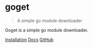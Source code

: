 # goget

> A simple go module downloader

Goget is a simple go module downloader.

[Installation](installation.md)
[Docs](docs.md)
[GitHub](https://github.com/MarvinJWendt/goget)
